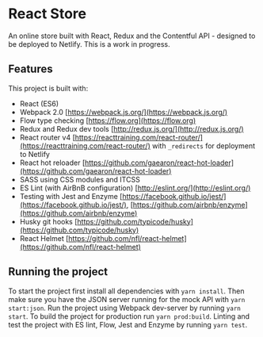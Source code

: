 # React Store

An online store built with React, Redux and the Contentful API - designed to be deployed to Netlify. This is a work in progress.

## Features

This project is built with:

- React (ES6)
- Webpack 2.0 [https://webpack.js.org/](https://webpack.js.org/)
- Flow type checking [https://flow.org](https://flow.org)
- Redux and Redux dev tools [http://redux.js.org/](http://redux.js.org/)
- React router v4 [https://reacttraining.com/react-router/](https://reacttraining.com/react-router/) with `_redirects` for deployment to Netlify
- React hot reloader [https://github.com/gaearon/react-hot-loader](https://github.com/gaearon/react-hot-loader)
- SASS using CSS modules and ITCSS
- ES Lint (with AirBnB configuration) [http://eslint.org/](http://eslint.org/)
- Testing with Jest and Enzyme [https://facebook.github.io/jest/](https://facebook.github.io/jest/), [https://github.com/airbnb/enzyme](https://github.com/airbnb/enzyme)
- Husky git hooks [https://github.com/typicode/husky](https://github.com/typicode/husky)
- React Helmet [https://github.com/nfl/react-helmet](https://github.com/nfl/react-helmet)

## Running the project

To start the project first install all dependencies with `yarn install`. Then make sure you have the JSON server running for the mock API with `yarn start:json`. Run the project using Webpack dev-server by running `yarn start`. To build the project for production run `yarn prod:build`. Linting and test the project with ES lint, Flow, Jest and Enzyme by running `yarn test`.
